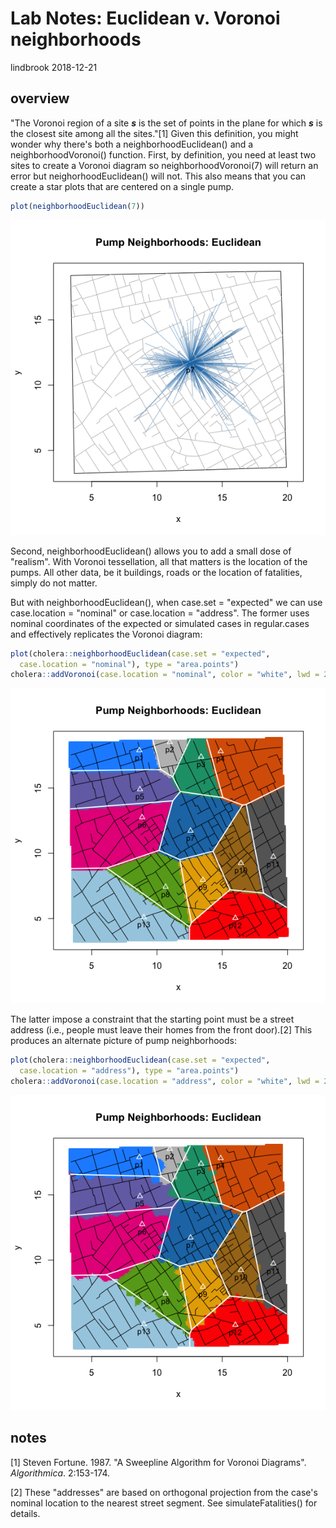 Lab Notes: Euclidean v. Voronoi neighborhoods
================
lindbrook
2018-12-21

overview
--------

"The Voronoi region of a site ***s*** is the set of points in the plane for which ***s*** is the closest site among all the sites."[1] Given this definition, you might wonder why there's both a neighborhoodEuclidean() and a neighborhoodVoronoi() function. First, by definition, you need at least two sites to create a Voronoi diagram so neighborhoodVoronoi(7) will return an error but neighorhoodEuclidean() will not. This also means that you can create a star plots that are centered on a single pump.

``` r
plot(neighborhoodEuclidean(7))
```

![](euclidean.voronoi_files/figure-markdown_github/star-1.png)

Second, neighborhoodEuclidean() allows you to add a small dose of "realism". With Voronoi tessellation, all that matters is the location of the pumps. All other data, be it buildings, roads or the location of fatalities, simply do not matter.

But with neighborhoodEuclidean(), when case.set = "expected" we can use case.location = "nominal" or case.location = "address". The former uses nominal coordinates of the expected or simulated cases in regular.cases and effectively replicates the Voronoi diagram:

``` r
plot(cholera::neighborhoodEuclidean(case.set = "expected",
  case.location = "nominal"), type = "area.points")
cholera::addVoronoi(case.location = "nominal", color = "white", lwd = 2)
```

![](euclidean.voronoi_files/figure-markdown_github/nominal-1.png)

The latter impose a constraint that the starting point must be a street address (i.e., people must leave their homes from the front door).[2] This produces an alternate picture of pump neighborhoods:

``` r
plot(cholera::neighborhoodEuclidean(case.set = "expected",
  case.location = "address"), type = "area.points")
cholera::addVoronoi(case.location = "address", color = "white", lwd = 2)
```

![](euclidean.voronoi_files/figure-markdown_github/address-1.png)

notes
-----

[1] Steven Fortune. 1987. "A Sweepline Algorithm for Voronoi Diagrams". *Algorithmica*. 2:153-174.

[2] These "addresses" are based on orthogonal projection from the case's nominal location to the nearest street segment. See simulateFatalities() for details.
